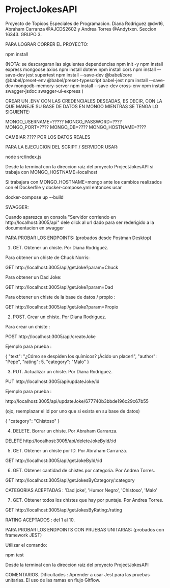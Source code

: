 # ProjectJokesAPI
Proyecto de Topicos Especiales de Programacion. Diana Rodriguez @dvrl6, Abraham Carranza @AJCDS2602 y Andrea Torres @Andytxxn. Seccion 16343. GRUPO 3.







PARA LOGRAR CORRER EL PROYECTO:

npm install

(NOTA: se descargaran las siguientes dependencias 
npm init -y
npm install express mongoose axios
npm install dotenv
npm install cors
npm install --save-dev jest supertest
npm install --save-dev @babel/core @babel/preset-env @babel/preset-typescript babel-jest
npm install --save-dev mongodb-memory-server
npm install --save-dev cross-env
npm install swagger-jsdoc swagger-ui-express
)

CREAR UN .ENV CON LAS CREDENCIALES DESEADAS, ES DECIR, CON LA QUE MANEJE SU BASE DE DATOS EN MONGO MIENTRAS SE TENGA LO SIGUIENTE:

MONGO_USERNAME=?????
MONGO_PASSWORD=????
MONGO_PORT=????
MONGO_DB=????
MONGO_HOSTNAME=????

CAMBIAR ???? POR LOS DATOS REALES







PARA LA EJECUCION DEL SCRIPT / SERVIDOR USAR:

node src/index.js 

Desde la terminal con la direccion raiz del proyecto ProjectJokesAPI si trabaja con MONGO_HOSTNAME=localhost

Si trabajara con MONGO_HOSTNAME=mongo ante los cambios realizados con el Dockerfile y docker-compose.yml entonces usar

docker-compose up --build






SWAGGER:

Cuando aparezca en consola "Servidor corriendo en http://localhost:3005/api" dele click al url dado para ser rederigido a la documentacion en swagger






PARA PROBAR LOS ENDPOINTS: (probados desde Postman Desktop)

1. GET. Obtener un chiste. Por Diana Rodriguez.

Para obtener un chiste de Chuck Norris:

GET http://localhost:3005/api/getJoke?param=Chuck

Para obtener un Dad Joke: 

GET http://localhost:3005/api/getJoke?param=Dad

Para obtener un chiste de la base de datos / propio :

GET http://localhost:3005/api/getJoke?param=Propio

2. POST. Crear un chiste. Por Diana Rodriguez.

Para crear un chiste :

POST http://localhost:3005/api/createJoke

Ejemplo para prueba :

{
    "text": "¿Cómo se despiden los químicos? ¡Ácido un placer!",
    "author": "Pepe",
    "rating": 5,
    "category": "Malo"
}

3. PUT. Actualizar un chiste. Por Diana Rodriguez.

PUT http://localhost:3005/api/updateJoke/id

Ejemplo para prueba : 

http://localhost:3005/api/updateJoke/677740b3bbde196c29c67b55

(ojo, reemplazar el id por uno que si exista en su base de datos)

{
    "category": "Chistoso"
}

4. DELETE. Borrar un chiste. Por Abraham Carranza.

DELETE http://localhost:3005/api/deleteJokeById/:id

5. GET. Obtener un chiste por ID. Por Abraham Carranza.

GET http://localhost:3005/api/getJokeById/:id

6. GET. Obtener cantidad de chistes por categoria. Por Andrea Torres.

GET http://localhost:3005/api/getJokesByCategory/:category

CATEGORIAS ACEPTADAS : 'Dad joke', 'Humor Negro', 'Chistoso', 'Malo'

7. GET. Obtener todos los chistes que hay por puntaje. Por Andrea Torres.

GET http://localhost:3005/api/getJokesByRating:/rating

RATING ACEPTADOS : del 1 al 10.







PARA PROBAR LOS ENDPOINTS CON PRUEBAS UNITARIAS: (probados con framework JEST)

Utilizar el comando:

npm test

Desde la terminal con la direccion raiz del proyecto ProjectJokesAPI








COMENTARIOS.
Dificultades : Aprender a usar Jest para las pruebas unitarias. 
El uso de las ramas en flujo Gitflow.
